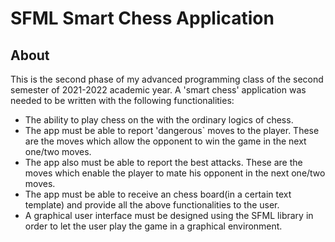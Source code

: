 <h1>SFML Smart Chess Application</h1>
<h2>About</h2>
<p>This is the second phase of my advanced programming class of the second semester of 2021-2022 academic year. A 'smart chess' application was needed to be written with the following functionalities:</p>
<ul>
<li>The ability to play chess on the with the ordinary logics of chess.</li>
<li>The app must be able to report 'dangerous` moves to the player. These are the moves which allow the opponent to win the game in the next one/two moves.</li>
<li>The app also must be able to report the best attacks. These are the moves which enable the player to mate his opponent in the next one/two moves.</li>
<li>The app must be able to receive an chess board(in a certain text template) and provide all the above functionalities to the user.</li>
<li>A graphical user interface must be designed using the SFML library in order to let the user play the game in a graphical environment.</li> 
</ul>